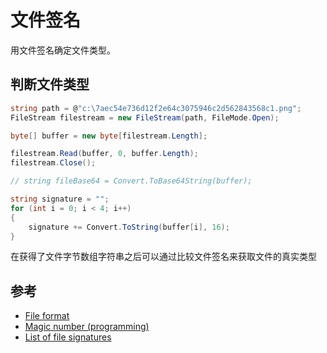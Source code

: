 
# 文件签名

用文件签名确定文件类型。

## 判断文件类型

```csharp
string path = @"c:\7aec54e736d12f2e64c3075946c2d562843568c1.png";
FileStream filestream = new FileStream(path, FileMode.Open);

byte[] buffer = new byte[filestream.Length];

filestream.Read(buffer, 0, buffer.Length);
filestream.Close();

// string fileBase64 = Convert.ToBase64String(buffer);

string signature = "";
for (int i = 0; i < 4; i++)
{
    signature += Convert.ToString(buffer[i], 16);
}
```

在获得了文件字节数组字符串之后可以通过比较文件签名来获取文件的真实类型

## 参考

* [File format][]
* [Magic number (programming)][]
* [List of file signatures][]

<!-- links -->
[File format]: https://en.wikipedia.org/wiki/File_format
[Magic number (programming)]: https://en.wikipedia.org/wiki/Magic_number_(programming)
[List of file signatures]: https://en.wikipedia.org/wiki/List_of_file_signatures
<!-- images -->
<!-- files -->
